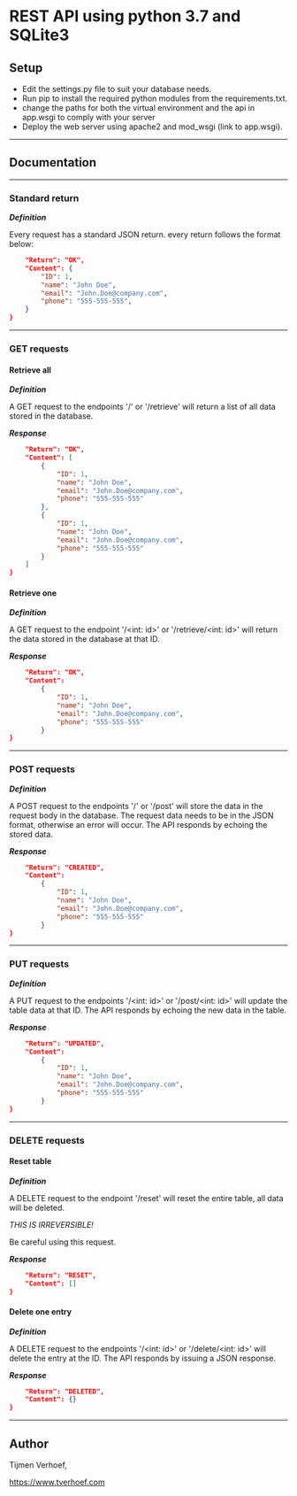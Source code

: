 # REST API using python 3.7 and SQLite3
## Setup

* Edit the settings.py file to suit your database needs.
* Run pip to install the required python modules from the requirements.txt.
* change the paths for both the virtual environment and the api in app.wsgi to comply with your server
* Deploy the web server using apache2 and mod_wsgi (link to app.wsgi).

***
## Documentation
***
### Standard return
***Definition***

Every request has a standard JSON return. every return follows the format below:

```JSON {
    "Return": "OK",
    "Content": {
        "ID": 1,
        "name": "John Doe",
        "email": "John.Doe@company.com",
        "phone": "555-555-555",
    }
}
```
***
### GET requests
#### Retrieve all
***Definition***

A GET request to the endpoints '/' or '/retrieve' will return a list of all data stored in the database.

***Response***

```JSON {
    "Return": "OK",
    "Content": [
        {
            "ID": 1,
            "name": "John Doe",
            "email": "John.Doe@company.com",
            "phone": "555-555-555"
        },
        {
            "ID": 1,
            "name": "John Doe",
            "email": "John.Doe@company.com",
            "phone": "555-555-555"
        }
    ]
}
```

#### Retrieve one
***Definition***

A GET request to the endpoint '/<int: id>' or '/retrieve/<int: id>' will return the data stored in the database at that ID.

***Response***

```JSON {
    "Return": "OK",
    "Content": 
        {
            "ID": 1,
            "name": "John Doe",
            "email": "John.Doe@company.com",
            "phone": "555-555-555"
        }
}
```

***
### POST requests
***Definition***

A POST request to the endpoints '/' or '/post' will store the data in the request body in the database. The request data needs to be in the JSON format, otherwise an error will occur. The API responds by echoing the stored data.

***Response***

```JSON {
    "Return": "CREATED",
    "Content": 
        {
            "ID": 1,
            "name": "John Doe",
            "email": "John.Doe@company.com",
            "phone": "555-555-555"
        }
}
```

***
### PUT requests
***Definition***

A PUT request to the endpoints '/<int: id>' or '/post/<int: id>' will update the table data at that ID. The API responds by echoing the new data in the table.

***Response***

```JSON {
    "Return": "UPDATED",
    "Content": 
        {
            "ID": 1,
            "name": "John Doe",
            "email": "John.Doe@company.com",
            "phone": "555-555-555"
        }
}
```

***
### DELETE requests
#### Reset table
***Definition***

A DELETE request to the endpoint '/reset' will reset the entire table, all data will be deleted.

*THIS IS IRREVERSIBLE!*

Be careful using this request.

***Response***

```JSON {
    "Return": "RESET",
    "Content": []
}
```

#### Delete one entry
***Definition***

A DELETE request to the endpoints '/<int: id>' or '/delete/<int: id>' will delete the entry at the ID. The API responds by issuing a JSON response.

***Response***

```JSON {
    "Return": "DELETED",
    "Content": {}
}
```

***
## Author
Tijmen Verhoef,

https://www.tverhoef.com